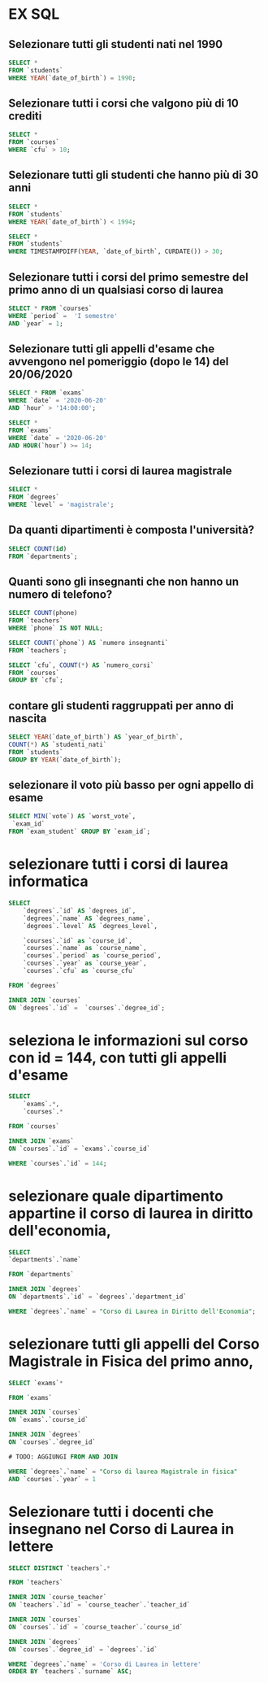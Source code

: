 # EX SQL

## Selezionare tutti gli studenti nati nel 1990

```sql
SELECT *
FROM `students`
WHERE YEAR(`date_of_birth`) = 1990;
```

## Selezionare tutti i corsi che valgono più di 10 crediti

```sql
SELECT *
FROM `courses`
WHERE `cfu` > 10;
```

## Selezionare tutti gli studenti che hanno più di 30 anni

```sql
SELECT *
FROM `students`
WHERE YEAR(`date_of_birth`) < 1994;
```

```sql
SELECT *
FROM `students`
WHERE TIMESTAMPDIFF(YEAR, `date_of_birth`, CURDATE()) > 30;

```

## Selezionare tutti i corsi del primo semestre del primo anno di un qualsiasi corso di laurea

```sql
SELECT * FROM `courses`
WHERE `period` =  'I semestre'
AND `year` = 1;
```

## Selezionare tutti gli appelli d'esame che avvengono nel pomeriggio (dopo le 14) del 20/06/2020

```sql
SELECT * FROM `exams`
WHERE `date` = '2020-06-20'
AND `hour` > '14:00:00';
```

```sql
SELECT *
FROM `exams`
WHERE `date` = '2020-06-20'
AND HOUR(`hour`) >= 14;
```

## Selezionare tutti i corsi di laurea magistrale

```sql
SELECT *
FROM `degrees`
WHERE `level` = 'magistrale';
```

## Da quanti dipartimenti è composta l'università?

```sql
SELECT COUNT(id)
FROM `departments`;
```

## Quanti sono gli insegnanti che non hanno un numero di telefono?

```sql
SELECT COUNT(phone)
FROM `teachers`
WHERE `phone` IS NOT NULL;
```

```sql
SELECT COUNT(`phone`) AS `numero insegnanti`
FROM `teachers`;
```

```sql
SELECT `cfu`, COUNT(*) AS `numero_corsi`
FROM `courses`
GROUP BY `cfu`;
```

## contare gli studenti raggruppati per anno di nascita

```sql
SELECT YEAR(`date_of_birth`) AS `year_of_birth`,
COUNT(*) AS `studenti_nati`
FROM `students`
GROUP BY YEAR(`date_of_birth`);
```

## selezionare il voto più basso per ogni appello di esame

```sql
SELECT MIN(`vote`) AS `worst_vote`,
 `exam_id`
FROM `exam_student` GROUP BY `exam_id`;
```

# selezionare tutti i corsi di laurea informatica

```sql
SELECT
	`degrees`.`id` AS `degrees_id`,
    `degrees`.`name` AS `degrees_name`,
    `degrees`.`level` AS `degrees_level`,

	`courses`.`id` as `course_id`,
    `courses`.`name` as `course_name`,
    `courses`.`period` as `course_period`,
    `courses`.`year` as `course_year`,
    `courses`.`cfu` as `course_cfu`

FROM `degrees`

INNER JOIN `courses`
ON `degrees`.`id` =  `courses`.`degree_id`;

```

# seleziona le informazioni sul corso con id = 144, con tutti gli appelli d'esame

```sql
SELECT
	`exams`.*,
    `courses`.*

FROM `courses`

INNER JOIN `exams`
ON `courses`.`id` = `exams`.`course_id`

WHERE `courses`.`id` = 144;

```

# selezionare quale dipartimento appartine il corso di laurea in diritto dell'economia,

```sql
SELECT
`departments`.`name`

FROM `departments`

INNER JOIN `degrees`
ON `departments`.`id` = `degrees`.`department_id`

WHERE `degrees`.`name` = "Corso di Laurea in Diritto dell'Economia";
```

# selezionare tutti gli appelli del Corso Magistrale in Fisica del primo anno,

```sql
SELECT `exams`*

FROM `exams`

INNER JOIN `courses`
ON `exams`.`course_id`

INNER JOIN `degrees`
ON `courses`.`degree_id`

# TODO: AGGIUNGI FROM AND JOIN

WHERE `degrees`.`name` = "Corso di laurea Magistrale in fisica"
AND `courses`.`year` = 1
```

# Selezionare tutti i docenti che insegnano nel Corso di Laurea in lettere

```sql
SELECT DISTINCT `teachers`.*

FROM `teachers`

INNER JOIN `course_teacher`
ON `teachers`.`id` = `course_teacher`.`teacher_id`

INNER JOIN `courses`
ON `courses`.`id` = `course_teacher`.`course_id`

INNER JOIN `degrees`
ON `courses`.`degree_id` = `degrees`.`id`

WHERE `degrees`.`name` = 'Corso di Laurea in lettere'
ORDER BY `teachers`.`surname` ASC;
```
